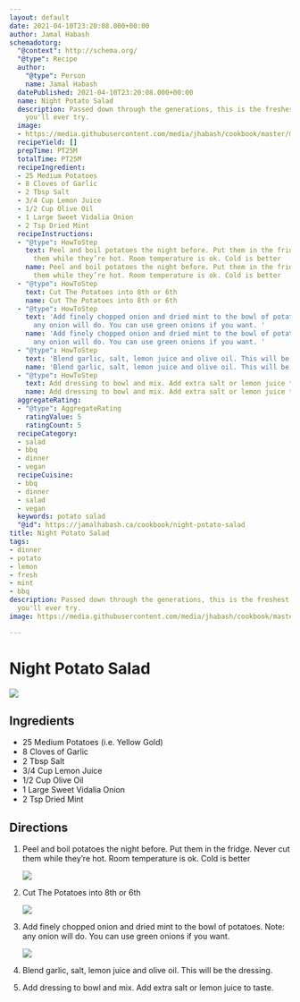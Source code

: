 ```yaml
---
layout: default
date: 2021-04-10T23:20:08.000+00:00
author: Jamal Habash
schemadotorg:
  "@context": http://schema.org/
  "@type": Recipe
  author:
    "@type": Person
    name: Jamal Habash
  datePublished: 2021-04-10T23:20:08.000+00:00
  name: Night Potato Salad
  description: Passed down through the generations, this is the freshest potato salad
    you'll ever try.
  image:
  - https://media.githubusercontent.com/media/jhabash/cookbook/master/media/potatosalad.jpg
  recipeYield: []
  prepTime: PT25M
  totalTime: PT25M
  recipeIngredient:
  - 25 Medium Potatoes
  - 8 Cloves of Garlic
  - 2 Tbsp Salt
  - 3/4 Cup Lemon Juice
  - 1/2 Cup Olive Oil
  - 1 Large Sweet Vidalia Onion
  - 2 Tsp Dried Mint
  recipeInstructions:
  - "@type": HowToStep
    text: Peel and boil potatoes the night before. Put them in the fridge. Never cut
      them while they’re hot. Room temperature is ok. Cold is better
    name: Peel and boil potatoes the night before. Put them in the fridge. Never cut
      them while they’re hot. Room temperature is ok. Cold is better
  - "@type": HowToStep
    text: Cut The Potatoes into 8th or 6th
    name: Cut The Potatoes into 8th or 6th
  - "@type": HowToStep
    text: 'Add finely chopped onion and dried mint to the bowl of potatoes. Note:
      any onion will do. You can use green onions if you want. '
    name: 'Add finely chopped onion and dried mint to the bowl of potatoes. Note:
      any onion will do. You can use green onions if you want. '
  - "@type": HowToStep
    text: 'Blend garlic, salt, lemon juice and olive oil. This will be the dressing. '
    name: 'Blend garlic, salt, lemon juice and olive oil. This will be the dressing. '
  - "@type": HowToStep
    text: Add dressing to bowl and mix. Add extra salt or lemon juice to taste.
    name: Add dressing to bowl and mix. Add extra salt or lemon juice to taste.
  aggregateRating:
  - "@type": AggregateRating
    ratingValue: 5
    ratingCount: 5
  recipeCategory:
  - salad
  - bbq
  - dinner
  - vegan
  recipeCuisine:
  - bbq
  - dinner
  - salad
  - vegan
  keywords: potato salad
  "@id": https://jamalhabash.ca/cookbook/night-potato-salad
title: Night Potato Salad
tags:
- dinner
- potato
- lemon
- fresh
- mint
- bbq
description: Passed down through the generations, this is the freshest potato salad
  you'll ever try.
image: https://media.githubusercontent.com/media/jhabash/cookbook/master/media/potatosalad.jpg

---
```

# Night Potato Salad

![](https://media.githubusercontent.com/media/jamalhabash/cookbook/master/media/potatosalad.jpg)

## Ingredients

* 25 Medium Potatoes (i.e. Yellow Gold)
* 8 Cloves of Garlic
* 2 Tbsp Salt
* 3/4 Cup Lemon Juice
* 1/2 Cup Olive Oil
* 1 Large Sweet Vidalia Onion
* 2 Tsp Dried Mint

## Directions

1. Peel and boil potatoes the night before. Put them in the fridge. Never cut them while they’re hot. Room temperature is ok. Cold is better

   ![](https://media.githubusercontent.com/media/jamalhabash/cookbook/master/media/boiledpotato.jpg)
2. Cut The Potatoes into 8th or 6th

   ![](https://media.githubusercontent.com/media/jamalhabash/cookbook/master/media/cutpotato.jpg)
3. Add finely chopped onion and dried mint to the bowl of potatoes. Note: any onion will do. You can use green onions if you want.

   ![](https://media.githubusercontent.com/media/jamalhabash/cookbook/master/media/img_05733.jpg)
4. Blend garlic, salt, lemon juice and olive oil. This will be the dressing.
5. Add dressing to bowl and mix. Add extra salt or lemon juice to taste.